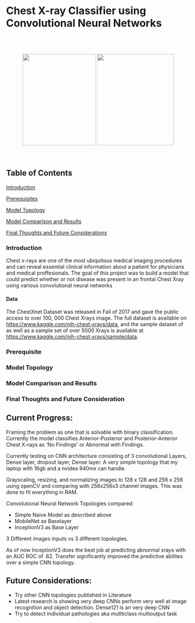 # Chest X-ray Classifier using Convolutional Neural Networks

<br>
<br>
<p align="center">
  <img src="https://github.com/rdamehta/Capstone/blob/master/readmeX.PNG" 
       width="200" height="250">
  <img src="https://github.com/rdamehta/Capstone/blob/master/readmeCHECK.PNG" 
       width="210" height="250">
</p>
<br>

<a id = 'over'></a>

## Table of Contents
[Introduction](https://github.com/rdamehta/capstone#introduction)

[Prerequisites](https://github.com/rdamehta/capstone#prerequisites)

[Model Topology](https://github.com/rdamehta/capstone#modelTopology)

[Model Comparison and Results](https://github.com/rdamehta/capstone#modelComparisonandResults)

[Final Thoughts and Future Considerations](https://github.com/rdamehta/capstone#finalThoughtsandFutureConsideration)

### Introduction
Chest x-rays are one of the most ubiquitous medical imaging procedures and can reveal essential clinical information about a patient for physicians and medical proffesionals. The goal of this project was to build a model that could predict whether or not disease was present in an frontal Chest Xray using various convolutional neural networks 
#### Data
The ChestXnet Dataset was released in Fall of 2017 and gave the public access to over 100, 000 Chest Xrays image. The full dataset is available on https://www.kaggle.com/nih-chest-xrays/data, and the sample dataset of as well as a sample set of over 5000 Xrays is available at https://www.kaggle.com/nih-chest-xrays/sample/data.
### Prerequisite

### Model Topology
### Model Comparison and Results
### Final Thoughts and Future Consideration

## Current Progress:
Framing the problem as one that is solvable with binary classification. Currently the model classifies Anterior-Posterior and Posterior-Anterior Chest X-rays as 'No Findings' or Abnormal with Findings. 

Currently testing on CNN architecture consisting of 3 convolutional Layers, Dense layer, dropout layer, Dense layer. A very simple topology that my laptop with 16gb and a nvidea 940mx can handle. 

Grayscaling, resizing, and normalizing images to 128 x 128 and 256 x 256 using openCV and comparing with 256x256x3 channel images. This was done to fit everything in RAM.

Convolutional Neural Network Topologies compared:
- Simple Naive Model as described above
- MobileNet as Baselayer
- InceptionV3 as Base Layer

3 Different images inputs vs 3 different topologies.

As of now InceptionV3 does the best job at predicting abnormal xrays with an AUC ROC of .62. Transfer significantly improved the predictive abilites over a simple CNN topology.

## Future Considerations:
- Try other CNN topologies published in Literature
- Latest research is showing very deep CNNs perform very well at image recognition and object detection. Dense121 is an very deep CNN
- Try to detect individual pathologies aka mutlticlass multioutput task

